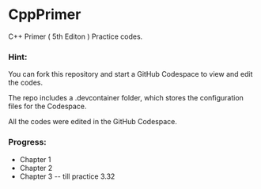 # CppPrimer
C++ Primer ( 5th Editon ) Practice codes.

### Hint:
You can fork this repository and start a GitHub Codespace to view and edit the codes.

The repo includes a .devcontainer folder, which stores the configuration files for the Codespace.

All the codes were edited in the GitHub Codespace.

### Progress:
* Chapter 1
* Chapter 2
* Chapter 3 -- till practice 3.32